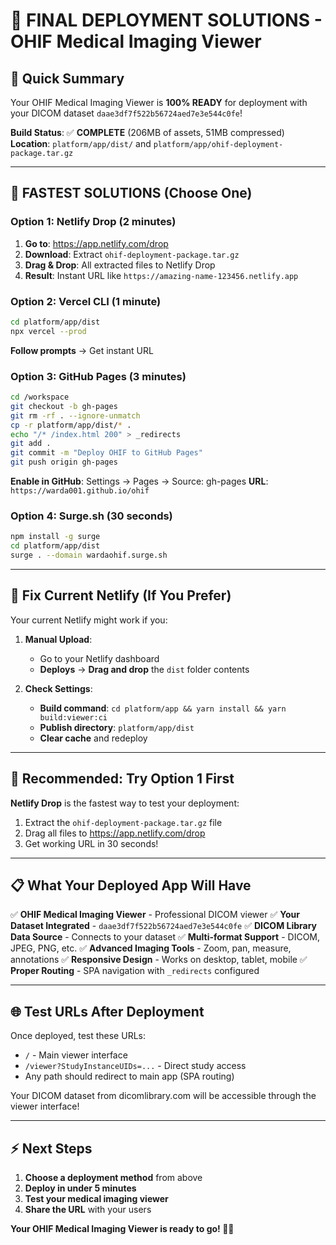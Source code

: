 # 🏥 FINAL DEPLOYMENT SOLUTIONS - OHIF Medical Imaging Viewer

## 🎯 **Quick Summary**

Your OHIF Medical Imaging Viewer is **100% READY** for deployment with your DICOM dataset `daae3df7f522b56724aed7e3e544c0fe`!

**Build Status**: ✅ **COMPLETE** (206MB of assets, 51MB compressed)
**Location**: `platform/app/dist/` and `platform/app/ohif-deployment-package.tar.gz`

---

## 🚀 **FASTEST SOLUTIONS (Choose One)**

### **Option 1: Netlify Drop (2 minutes)**
1. **Go to**: https://app.netlify.com/drop
2. **Download**: Extract `ohif-deployment-package.tar.gz` 
3. **Drag & Drop**: All extracted files to Netlify Drop
4. **Result**: Instant URL like `https://amazing-name-123456.netlify.app`

### **Option 2: Vercel CLI (1 minute)**
```bash
cd platform/app/dist
npx vercel --prod
```
**Follow prompts** → Get instant URL

### **Option 3: GitHub Pages (3 minutes)**
```bash
cd /workspace
git checkout -b gh-pages
git rm -rf . --ignore-unmatch
cp -r platform/app/dist/* .
echo "/* /index.html 200" > _redirects
git add .
git commit -m "Deploy OHIF to GitHub Pages"
git push origin gh-pages
```
**Enable in GitHub**: Settings → Pages → Source: gh-pages
**URL**: `https://warda001.github.io/ohif`

### **Option 4: Surge.sh (30 seconds)**
```bash
npm install -g surge
cd platform/app/dist
surge . --domain wardaohif.surge.sh
```

---

## 🔧 **Fix Current Netlify (If You Prefer)**

Your current Netlify might work if you:

1. **Manual Upload**:
   - Go to your Netlify dashboard
   - **Deploys** → **Drag and drop** the `dist` folder contents

2. **Check Settings**:
   - **Build command**: `cd platform/app && yarn install && yarn build:viewer:ci`
   - **Publish directory**: `platform/app/dist`
   - **Clear cache** and redeploy

---

## 🎯 **Recommended: Try Option 1 First**

**Netlify Drop** is the fastest way to test your deployment:
1. Extract the `ohif-deployment-package.tar.gz` file
2. Drag all files to https://app.netlify.com/drop
3. Get working URL in 30 seconds!

---

## 📋 **What Your Deployed App Will Have**

✅ **OHIF Medical Imaging Viewer** - Professional DICOM viewer
✅ **Your Dataset Integrated** - `daae3df7f522b56724aed7e3e544c0fe`
✅ **DICOM Library Data Source** - Connects to your dataset
✅ **Multi-format Support** - DICOM, JPEG, PNG, etc.
✅ **Advanced Imaging Tools** - Zoom, pan, measure, annotations
✅ **Responsive Design** - Works on desktop, tablet, mobile
✅ **Proper Routing** - SPA navigation with `_redirects` configured

---

## 🌐 **Test URLs After Deployment**

Once deployed, test these URLs:
- `/` - Main viewer interface
- `/viewer?StudyInstanceUIDs=...` - Direct study access
- Any path should redirect to main app (SPA routing)

Your DICOM dataset from dicomlibrary.com will be accessible through the viewer interface!

---

## ⚡ **Next Steps**

1. **Choose a deployment method** from above
2. **Deploy in under 5 minutes**
3. **Test your medical imaging viewer**
4. **Share the URL** with your users

**Your OHIF Medical Imaging Viewer is ready to go! 🏥✨**